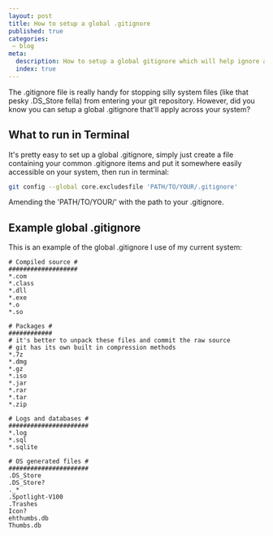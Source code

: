 ```yaml
---
layout: post
title: How to setup a global .gitignore
published: true
categories:
 – blog
meta:
  description: How to setup a global gitignore which will help ignore annoying system files across all your git projects.
  index: true
---
```


The .gitignore file is really handy for stopping silly system files (like that pesky .DS_Store fella) from entering your git repository.  However, did you know you can setup a global .gitignore that'll apply across your system? 

## What to run in Terminal
It's pretty easy to set up a global .gitignore, simply just create a file containing your common .gitignore items and put it somewhere easily accessible on your system, then run in terminal:

```bash
git config --global core.excludesfile 'PATH/TO/YOUR/.gitignore'
```

Amending the 'PATH/TO/YOUR/' with the path to your .gitignore.

## Example global .gitignore
This is an example of the global .gitignore I use of my current system:

```
# Compiled source #
###################
*.com
*.class
*.dll
*.exe
*.o
*.so

# Packages #
############
# it's better to unpack these files and commit the raw source
# git has its own built in compression methods
*.7z
*.dmg
*.gz
*.iso
*.jar
*.rar
*.tar
*.zip

# Logs and databases #
######################
*.log
*.sql
*.sqlite

# OS generated files #
######################
.DS_Store
.DS_Store?
._*
.Spotlight-V100
.Trashes
Icon?
ehthumbs.db
Thumbs.db
```
